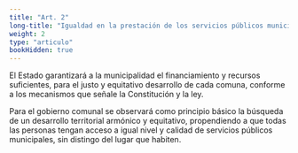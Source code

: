 ```yaml
---
title: "Art. 2"
long-title: "Igualdad en la prestación de los servicios públicos municipales y desarrollo equitativo"
weight: 2
type: "articulo"
bookHidden: true
---
```

El Estado garantizará a la municipalidad el financiamiento y recursos suficientes, para el justo y equitativo desarrollo de cada comuna, conforme a los mecanismos que señale la Constitución y la ley.
 
Para el gobierno comunal se observará como principio básico la búsqueda de un desarrollo territorial armónico y equitativo, propendiendo a que todas las personas tengan acceso a igual nivel y calidad de servicios públicos municipales, sin distingo del lugar que habiten.
